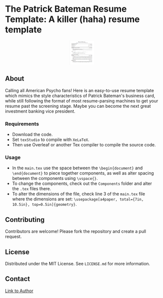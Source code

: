# The Patrick Bateman Resume Template: A killer (haha) resume template
<div align="center">
    <img src="PatrickBatemanResumeImage.png" alt="Image of the final product" width="80" height="80">
</div>

## About
Calling all American Psycho fans! Here is an easy-to-use resume template which mimics the style characteristics of Patrick Bateman's business card, while still following the format of most resume-parsing machines to get your resume past the screening stage. Maybe you can become the next great investment banking vice president.

### Requirements
- Download the code. 
- Set `texStudio` to compile with `XeLaTeX`. 
- Then use Overleaf or another Tex compiler to compile the source code.

### Usage
- In the `main.tex` use the space between the `\begin{document}` and `\end{document}` to piece together components, as well as alter spacing between the components using `\vspace{}`.
- To change the components, check out the `Components` folder and alter the `.tex` files there. 
- To alter the dimensions of the file, check line 3 of the `main.tex` file where the dimensions are set: `\usepackage[a4paper, total={7in, 10.5in}, top=0.5in]{geometry}`.

## Contributing
Contributors are welcome! Please fork the repository and create a pull request. 

## License
Distributed under the MIT License. See `LICENSE.md` for more information.

## Contact
[Link to Author](https://github.com/divamkumar)
